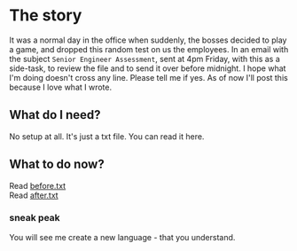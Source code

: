 # The story
It was a normal day in the office when suddenly, the bosses decided to play a game, and dropped this random test on us the employees. In an email with the subject `Senior Engineer Assessment`, sent at 4pm Friday, with this as a side-task, to review the file and to send it over before midnight. I hope what I'm doing doesn't cross any line. Please tell me if yes. As of now I'll post this because I love what I wrote.

## What do I need?
No setup at all. It's just a txt file. You can read it here.

## What to do now?
Read [before.txt](before.txt)  
Read [after.txt](after.txt)

### sneak peak
You will see me create a new language - that you understand.